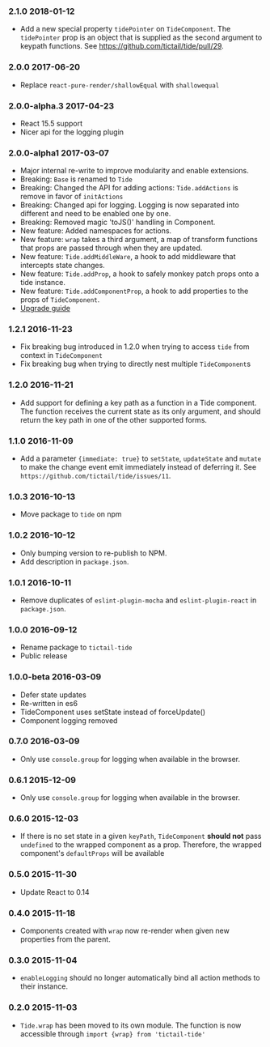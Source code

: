 ### 2.1.0 2018-01-12
* Add a new special property `tidePointer` on `TideComponent`. The `tidePointer` prop is an object that is supplied as the second argument to keypath functions. See https://github.com/tictail/tide/pull/29. 

### 2.0.0 2017-06-20
* Replace `react-pure-render/shallowEqual` with `shallowequal` 

### 2.0.0-alpha.3 2017-04-23
* React 15.5 support
* Nicer api for the logging plugin

### 2.0.0-alpha1 2017-03-07
* Major internal re-write to improve modularity and enable extensions.
* Breaking: `Base` is renamed to `Tide`
* Breaking: Changed the API for adding actions: `Tide.addActions` is remove in favor of `initActions`
* Breaking: Changed api for logging. Logging is now separated into different and need to be enabled one by one.
* Breaking: Removed magic 'toJS()' handling in Component.
* New feature: Added namespaces for actions.
* New feature: `wrap` takes a third argument, a map of transform functions that props are passed through when they are updated.
* New feature: `Tide.addMiddleWare`, a hook to add middleware that intercepts state changes.
* New feature: `Tide.addProp`, a hook to safely monkey patch props onto a tide instance.
* New feature: `Tide.addComponentProp`, a hook to add properties to the props of `TideComponent`.
* [Upgrade guide](TODO)

### 1.2.1 2016-11-23
* Fix breaking bug introduced in 1.2.0 when trying to access `tide` from context in `TideComponent`
* Fix breaking bug when trying to directly nest multiple `TideComponent`s

### 1.2.0 2016-11-21
* Add support for defining a key path as a function in a Tide component. The function receives the current state as its only argument, and should return the key path in one of the other supported forms.

### 1.1.0 2016-11-09
* Add a parameter `{immediate: true}` to `setState`, `updateState` and `mutate` to make the change event emit immediately instead of deferring it. See `https://github.com/tictail/tide/issues/11`.

### 1.0.3 2016-10-13
* Move package to `tide` on npm

### 1.0.2 2016-10-12
* Only bumping version to re-publish to NPM.
* Add description in `package.json`.

### 1.0.1 2016-10-11
* Remove duplicates of `eslint-plugin-mocha` and `eslint-plugin-react` in `package.json`.

### 1.0.0 2016-09-12
* Rename package to `tictail-tide`
* Public release

### 1.0.0-beta 2016-03-09
* Defer state updates
* Re-written in es6
* TideComponent uses setState instead of forceUpdate()
* Component logging removed

### 0.7.0 2016-03-09
* Only use `console.group` for logging when available in the browser.

### 0.6.1 2015-12-09
* Only use `console.group` for logging when available in the browser.

### 0.6.0 2015-12-03
* If there is no set state in a given `keyPath`, `TideComponent` **should not** pass `undefined` to the wrapped component as a prop. Therefore, the wrapped component's `defaultProps` will be available

### 0.5.0 2015-11-30
* Update React to 0.14

### 0.4.0 2015-11-18
* Components created with `wrap` now re-render when given new properties from the parent.

### 0.3.0 2015-11-04
* `enableLogging` should no longer automatically bind all action methods to their instance.

### 0.2.0 2015-11-03
* `Tide.wrap` has been moved to its own module. The function is now accessible through `import {wrap} from 'tictail-tide'`
